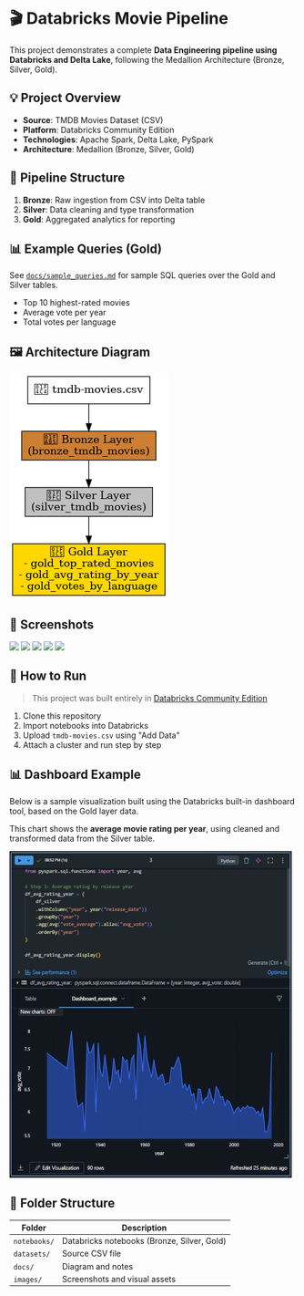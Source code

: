 # 🎬 Databricks Movie Pipeline

This project demonstrates a complete **Data Engineering pipeline using Databricks and Delta Lake**, following the Medallion Architecture (Bronze, Silver, Gold).

## 💡 Project Overview

- **Source**: TMDB Movies Dataset (CSV)
- **Platform**: Databricks Community Edition
- **Technologies**: Apache Spark, Delta Lake, PySpark
- **Architecture**: Medallion (Bronze, Silver, Gold)

## 🧱 Pipeline Structure

1. **Bronze**: Raw ingestion from CSV into Delta table
2. **Silver**: Data cleaning and type transformation
3. **Gold**: Aggregated analytics for reporting

## 📊 Example Queries (Gold)
See [`docs/sample_queries.md`](docs/sample_queries.md) for sample SQL queries over the Gold and Silver tables.

- Top 10 highest-rated movies
- Average vote per year
- Total votes per language

## 🖼️ Architecture Diagram

![Pipeline Architecture](docs/architecture.png)

## 🧪 Screenshots

<p float="left">
  <img src="screenshots/bronze_display.png" width="300" />
  <img src="screenshots/silver_display.png" width="300" />
  <img src="screenshots/gold_display_1.png" width="300" />
  <img src="screenshots/gold_display_2.png" width="300" />
  <img src="screenshots/gold_display_3.png" width="300" />
</p>

## 🚀 How to Run

> This project was built entirely in [Databricks Community Edition](https://community.cloud.databricks.com)

1. Clone this repository
2. Import notebooks into Databricks
3. Upload `tmdb-movies.csv` using "Add Data"
4. Attach a cluster and run step by step

## 📊 Dashboard Example

Below is a sample visualization built using the Databricks built-in dashboard tool, based on the Gold layer data.

This chart shows the **average movie rating per year**, using cleaned and transformed data from the Silver table.

![Dashboard - Gold Layer Example](screenshots/dashboard_gold_example.jpg)


## 📂 Folder Structure

| Folder | Description |
|--------|-------------|
| `notebooks/` | Databricks notebooks (Bronze, Silver, Gold) |
| `datasets/` | Source CSV file |
| `docs/` | Diagram and notes |
| `images/` | Screenshots and visual assets |


